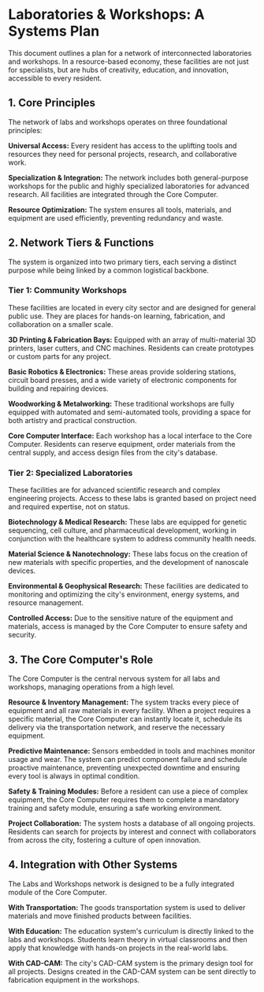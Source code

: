 # Laboratories & Workshops: A Systems Plan

This document outlines a plan for a network of interconnected laboratories and workshops. In a resource-based economy, these facilities are not just for specialists, but are hubs of creativity, education, and innovation, accessible to every resident.

## 1. Core Principles

The network of labs and workshops operates on three foundational principles:

**Universal Access:** Every resident has access to the uplifting tools and resources they need for personal projects, research, and collaborative work.

**Specialization & Integration:** The network includes both general-purpose workshops for the public and highly specialized laboratories for advanced research. All facilities are integrated through the Core Computer.

**Resource Optimization:** The system ensures all tools, materials, and equipment are used efficiently, preventing redundancy and waste.

## 2. Network Tiers & Functions

The system is organized into two primary tiers, each serving a distinct purpose while being linked by a common logistical backbone.

### Tier 1: Community Workshops

These facilities are located in every city sector and are designed for general public use. They are places for hands-on learning, fabrication, and collaboration on a smaller scale.

**3D Printing & Fabrication Bays:** Equipped with an array of multi-material 3D printers, laser cutters, and CNC machines. Residents can create prototypes or custom parts for any project.

**Basic Robotics & Electronics:** These areas provide soldering stations, circuit board presses, and a wide variety of electronic components for building and repairing devices.

**Woodworking & Metalworking:** These traditional workshops are fully equipped with automated and semi-automated tools, providing a space for both artistry and practical construction.

**Core Computer Interface:** Each workshop has a local interface to the Core Computer. Residents can reserve equipment, order materials from the central supply, and access design files from the city's database.

### Tier 2: Specialized Laboratories

These facilities are for advanced scientific research and complex engineering projects. Access to these labs is granted based on project need and required expertise, not on status.

**Biotechnology & Medical Research:** These labs are equipped for genetic sequencing, cell culture, and pharmaceutical development, working in conjunction with the healthcare system to address community health needs.

**Material Science & Nanotechnology:** These labs focus on the creation of new materials with specific properties, and the development of nanoscale devices.

**Environmental & Geophysical Research:** These facilities are dedicated to monitoring and optimizing the city's environment, energy systems, and resource management.

**Controlled Access:** Due to the sensitive nature of the equipment and materials, access is managed by the Core Computer to ensure safety and security.

## 3. The Core Computer's Role

The Core Computer is the central nervous system for all labs and workshops, managing operations from a high level.

**Resource & Inventory Management:** The system tracks every piece of equipment and all raw materials in every facility. When a project requires a specific material, the Core Computer can instantly locate it, schedule its delivery via the transportation network, and reserve the necessary equipment.

**Predictive Maintenance:** Sensors embedded in tools and machines monitor usage and wear. The system can predict component failure and schedule proactive maintenance, preventing unexpected downtime and ensuring every tool is always in optimal condition.

**Safety & Training Modules:** Before a resident can use a piece of complex equipment, the Core Computer requires them to complete a mandatory training and safety module, ensuring a safe working environment.

**Project Collaboration:** The system hosts a database of all ongoing projects. Residents can search for projects by interest and connect with collaborators from across the city, fostering a culture of open innovation.

## 4. Integration with Other Systems

The Labs and Workshops network is designed to be a fully integrated module of the Core Computer.

**With Transportation:** The goods transportation system is used to deliver materials and move finished products between facilities.

**With Education:** The education system's curriculum is directly linked to the labs and workshops. Students learn theory in virtual classrooms and then apply that knowledge with hands-on projects in the real-world labs.

**With CAD-CAM:** The city's CAD-CAM system is the primary design tool for all projects. Designs created in the CAD-CAM system can be sent directly to fabrication equipment in the workshops.
